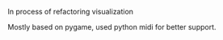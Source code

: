 In process of refactoring visualization

Mostly based on pygame, used python midi for better support.
